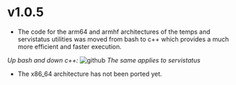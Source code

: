 # v1.0.5

- The code for the arm64 and armhf architectures of the temps and servistatus utilities was moved from bash to c++ which provides a much more efficient and faster execution.

*Up bash and down c++:*
![github](https://github.com/user-attachments/assets/3181cbdc-3e2a-42ea-ba8b-922138b93757)
*The same applies to servistatus*


- The x86_64 architecture has not been ported yet.
